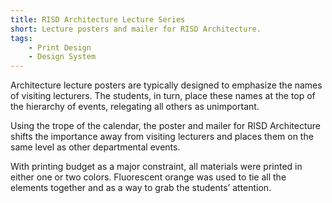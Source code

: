 ```yaml
---
title: RISD Architecture Lecture Series
short: Lecture posters and mailer for RISD Architecture.
tags: 
    - Print Design
    - Design System
---
```


Architecture lecture posters are typically designed to emphasize the names of visiting lecturers. The students, in turn, place these names at the top of the hierarchy of events, relegating all others as unimportant.

Using the trope of the calendar, the poster and mailer for RISD Architecture shifts the importance away from visiting lecturers and places them on the same level as other departmental events.

With printing budget as a major constraint, all materials were printed in either one or two colors. Fluorescent orange was used to tie all the elements together and as a way to grab the students’ attention.
